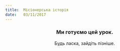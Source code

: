 ```yaml
---
title:  Місіонерська історія
date:   03/11/2017
---
```


### <center>Ми готуємо цей урок.</center>
<center>Будь ласка, зайдіть пізніше.</center>
